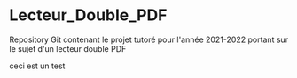 # Lecteur_Double_PDF

Repository Git contenant le projet tutoré pour l'année 2021-2022 portant sur le sujet d'un lecteur double PDF

ceci est un test
